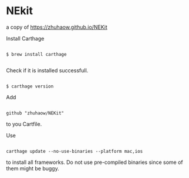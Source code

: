 # NEkit
a copy of https://zhuhaow.github.io/NEKit

Install Carthage
```
  
$ brew install carthage      
          
```

Check if it is installed successfull.
```
       
$ carthage version      

```

Add
```
  
github "zhuhaow/NEKit"   

```
to you Cartfile.

Use
```
     
carthage update --no-use-binaries --platform mac,ios    

```
to install all frameworks. Do not use pre-compiled binaries since some of them might be buggy.